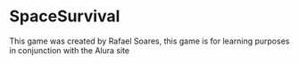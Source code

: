 # SpaceSurvival
This game was created by Rafael Soares, this game is for learning purposes in conjunction with the Alura site
